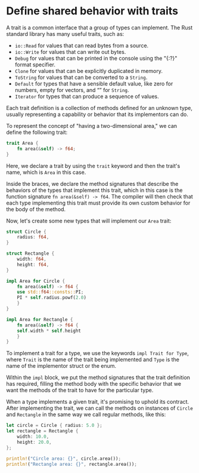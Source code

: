 # Define shared behavior with traits

A trait is a common interface that a group of types can implement. The Rust standard library has many useful traits, such as:

- `io::Read` for values that can read bytes from a source.
- `io::Write` for values that can write out bytes.
- `Debug` for values that can be printed in the console using the "{:?}" format specifier.
- `Clone` for values that can be explicitly duplicated in memory.
- `ToString` for values that can be converted to a `String`.
- `Default` for types that have a sensible default value, like zero for numbers, empty for vectors, and “” for `String`.
- `Iterator` for types that can produce a sequence of values.

Each trait definition is a collection of methods defined for an unknown type, usually representing a capability or behavior that its implementors can do.

To represent the concept of "having a two-dimensional area," we can define the following trait:

```rust
trait Area {
    fn area(&self) -> f64;
}
```

Here, we declare a trait by using the `trait` keyword and then the trait's name, which is `Area` in this case.

Inside the braces, we declare the method signatures that describe the behaviors of the types that implement this trait, which in this case is the function signature `fn area(&self) -> f64`. The compiler will then check that each type implementing this trait must provide its own custom behavior for the body of the method.

Now, let's create some new types that will implement our `Area` trait:

```rust
struct Circle {
    radius: f64,
}

struct Rectangle {
    width: f64,
    height: f64,
}

impl Area for Circle {
    fn area(&self) -> f64 {
    use std::f64::consts::PI;
    PI * self.radius.powf(2.0)
    }
}

impl Area for Rectangle {
    fn area(&self) -> f64 {
    self.width * self.height
    }
}
```

To implement a trait for a type, we use the keywords `impl Trait for Type`, where `Trait` is the name of the trait being implemented and `Type` is the name of the implementor struct or the enum.

Within the `impl` block, we put the method signatures that the trait definition has required, filling the method body with the specific behavior that we want the methods of the trait to have for the particular type.

When a type implements a given trait, it's promising to uphold its contract. After implementing the trait, we can call the methods on instances of `Circle` and `Rectangle` in the same way we call regular methods, like this:

```rust
let circle = Circle { radius: 5.0 };
let rectangle = Rectangle {
    width: 10.0,
    height: 20.0,
};

println!("Circle area: {}", circle.area());
println!("Rectangle area: {}", rectangle.area());
```

